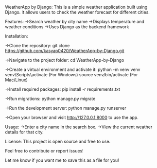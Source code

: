 WeatherApp by Django:
This is a simple weather application built using Django. It allows users to check the weather forecast for different cities.

Features:
->Search weather by city name
->Displays temperature and weather conditions
->Uses Django as the backend framework

Installation:

->Clone the repository:
git clone https://github.com/kasyap0420/WeatherApp-by-Django.git

->Navigate to the project folder:
cd WeatherApp-by-Django

->Create a virtual environment and activate it:
python -m venv venv
venv\Scripts\activate (For Windows)
source venv/bin/activate (For Mac/Linux)

->Install required packages:
pip install -r requirements.txt

->Run migrations:
python manage.py migrate

->Run the development server:
python manage.py runserver

->Open your browser and visit http://127.0.0.1:8000 to use the app.

Usage:
->Enter a city name in the search box.
->View the current weather details for that city.

License:
This project is open source and free to use.

Feel free to contribute or report issues!

Let me know if you want me to save this as a file for you!
